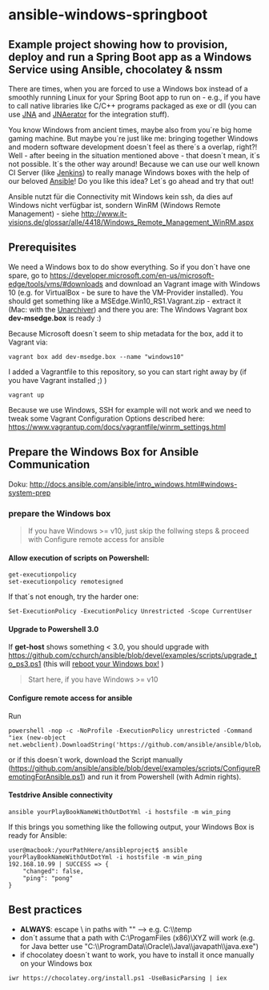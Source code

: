 ansible-windows-springboot
======================================================================================

## Example project showing how to provision, deploy and run a Spring Boot app as a Windows Service using Ansible, chocolatey &amp; nssm

There are times, when you are forced to use a Windows box instead of a smoothly running Linux for your Spring Boot app to run on - e.g., if you have to call native libraries like C/C++ programs packaged as exe or dll (you can use [JNA](https://github.com/java-native-access/jna) and [JNAerator](https://github.com/nativelibs4java/JNAerator) for the integration stuff). 

You know Windows from ancient times, maybe also from you´re big home gaming machine. But maybe you´re just like me: bringing together Windows and modern software development doesn´t feel as there´s a overlap, right?! Well - after beeing in the situation mentioned above - that doesn´t mean, it´s not possible. It´s the other way around! Because we can use our well known CI Server (like [Jenkins](https://jenkins.io/)) to really manage Windows boxes with the help of our beloved [Ansible](https://www.ansible.com/)! Do you like this idea? Let´s go ahead and try that out!

Ansible nutzt für die Connectivity mit Windows kein ssh, da dies auf Windows nicht verfügbar ist, sondern WinRM (Windows Remote
Management) - siehe http://www.it-visions.de/glossar/alle/4418/Windows_Remote_Management_WinRM.aspx


## Prerequisites

We need a Windows box to do show everything. So if you don´t have one spare, go to https://developer.microsoft.com/en-us/microsoft-edge/tools/vms/#downloads and download an Vagrant image with Windows 10 (e.g. for VirtualBox - be sure to have the VM-Provider installed). You should get something like a MSEdge.Win10_RS1.Vagrant.zip - extract it (Mac: with the [Unarchiver](http://wakaba.c3.cx/s/apps/unarchiver.html)) and there you are: The Windows Vagrant box __dev-msedge.box__ is ready :)

Because Microsoft doesn´t seem to ship metadata for the box, add it to Vagrant via:

```
vagrant box add dev-msedge.box --name "windows10"
```

I added a Vagrantfile to this repository, so you can start right away by (if you have Vagrant installed ;) )
```
vagrant up
```

Because we use Windows, SSH for example will not work and we need to tweak some Vagrant Configuration Options described here: https://www.vagrantup.com/docs/vagrantfile/winrm_settings.html


## Prepare the Windows Box for Ansible Communication

Doku: http://docs.ansible.com/ansible/intro_windows.html#windows-system-prep

### prepare the Windows box

> If you have Windows >= v10, just skip the follwing steps & proceed with Configure remote access for ansible

#### Allow execution of scripts on Powershell:
```
get-executionpolicy
set-executionpolicy remotesigned
```

If that´s not enough, try the harder one:
```
Set-ExecutionPolicy -ExecutionPolicy Unrestricted -Scope CurrentUser
```

#### Upgrade to Powershell 3.0

If __get-host__ shows something < 3.0, you should upgrade with https://github.com/cchurch/ansible/blob/devel/examples/scripts/upgrade_to_ps3.ps1 (this will [reboot your Windows box!](http://serverfault.com/questions/539229/possible-to-upgrade-powershell-2-0-to-3-0-without-a-reboot) )

> Start here, if you have Windows >= v10

#### Configure remote access for ansible

Run
```
powershell -nop -c -NoProfile -ExecutionPolicy unrestricted -Command "iex (new-object net.webclient).DownloadString('https://github.com/ansible/ansible/blob/devel/examples/scripts/ConfigureRemotingForAnsible.ps1')"
```

or if this doesn´t work, download the Script manually (https://github.com/ansible/ansible/blob/devel/examples/scripts/ConfigureRemotingForAnsible.ps1) and run it from Powershell (with Admin rights).


#### Testdrive Ansible connectivity
```
ansible yourPlayBookNameWithOutDotYml -i hostsfile -m win_ping
```

If this brings you something like the following output, your Windows Box is ready for Ansible:
```
user@macbook:/yourPathHere/ansibleproject$ ansible yourPlayBookNameWithOutDotYml -i hostsfile -m win_ping
192.168.10.99 | SUCCESS => {
    "changed": false,
    "ping": "pong"
}
```



## Best practices

* __ALWAYS__: escape \ in paths with "\" --> e.g. C:\\\temp
* don´t assume that a path with C:\ProgamFiles (x86)\XYZ will work (e.g. for Java better use "C:\\\ProgramData\\\Oracle\\\Java\\\javapath\\\java.exe")
* if chocolatey doesn´t want to work, you have to install it once manually on your Windows box
```
iwr https://chocolatey.org/install.ps1 -UseBasicParsing | iex
```